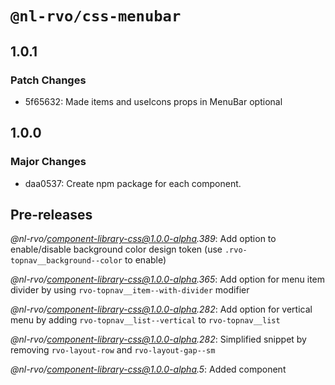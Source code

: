 # `@nl-rvo/css-menubar`

## 1.0.1

### Patch Changes

- 5f65632: Made items and useIcons props in MenuBar optional

## 1.0.0

### Major Changes

- daa0537: Create npm package for each component.

## Pre-releases

_@nl-rvo/component-library-css@1.0.0-alpha.389_:
Add option to enable/disable background color design token (use `.rvo-topnav__background--color` to enable)

_@nl-rvo/component-library-css@1.0.0-alpha.365_:
Add option for menu item divider by using `rvo-topnav__item--with-divider` modifier

_@nl-rvo/component-library-css@1.0.0-alpha.282_:
Add option for vertical menu by adding `rvo-topnav__list--vertical` to `rvo-topnav__list`

_@nl-rvo/component-library-css@1.0.0-alpha.282_:
Simplified snippet by removing `rvo-layout-row` and `rvo-layout-gap--sm`

_@nl-rvo/component-library-css@1.0.0-alpha.5_:
Added component
